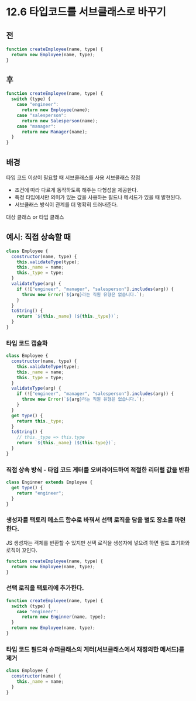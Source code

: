 # 12.6 타입코드를 서브클래스로 바꾸기

## 전

```javascript
function createEmployee(name, type) {
  return new Employee(name, type);
}
```

## 후

```javascript
function createEmployee(name, type) {
  switch (type) {
    case "engineer":
      return new Employee(name);
    case "salesperson":
      return new Salesperson(name);
    case "manager":
      return new Manager(name);
  }
}
```

## 배경

타입 코드 이상이 필요할 때 서브클래스를 사용
서브클래스 장점

- 조건에 따라 다르게 동작하도록 해주는 다형성을 제공한다.
- 특정 타입에서만 의미가 있는 값을 사용하는 필드나 메서드가 있을 때 발현된다.
- 서브클래스 방식이 관계를 더 명확히 드러내준다.

대상 클래스 or 타입 클래스

## 예시: 직접 상속할 때

```javascript
class Employee {
  constructor(name, type) {
    this.validateType(type);
    this._name = name;
    this._type = type;
  }
  validateType(arg) {
    if (!["engineer", "manager", "salesperson"].includes(arg)) {
      throw new Error(`${arg}라는 직원 유형은 없습니다.`);
    }
  }
  toString() {
    return `${this._name} (${this._type})`;
  }
}
```

### 타입 코드 캡슐화

```javascript
class Employee {
  constructor(name, type) {
    this.validateType(type);
    this._name = name;
    this._type = type;
  }
  validateType(arg) {
    if (!["engineer", "manager", "salesperson"].includes(arg)) {
      throw new Error(`${arg}라는 직원 유형은 없습니다.`);
    }
  }
  get type() {
    return this._type;
  }
  toString() {
    // this._type => this.type
    return `${this._name} (${this.type})`;
  }
}
```

### 직접 상속 방식 - 타입 코드 게터를 오버라이드하여 적절한 리터럴 값을 반환

```javascript
class Enginner extends Employee {
  get type() {
    return "engineer";
  }
}
```

### 생성자를 팩토리 메소드 함수로 바꿔서 선택 로직을 담을 별도 장소를 마련한다.

JS 생성자는 객체를 반환할 수 있지만 선택 로직을 생성자에 넣으려 하면 필드 초기화와 로직이 꼬인다.

```javascript
function createEmployee(name, type) {
  return new Employee(name, type);
}
```

### 선택 로직을 팩토리에 추가한다.

```javascript
function createEmployee(name, type) {
  switch (type) {
    case "engineer":
      return new Enginner(name, type);
  }
  return new Employee(name, type);
}
```

### 타입 코드 필드와 슈퍼클래스의 게터(서브클래스에서 재정의한 메서드)를 제거

```javascript
class Employee {
  constructor(name) {
    this._name = name;
  }
}
```
